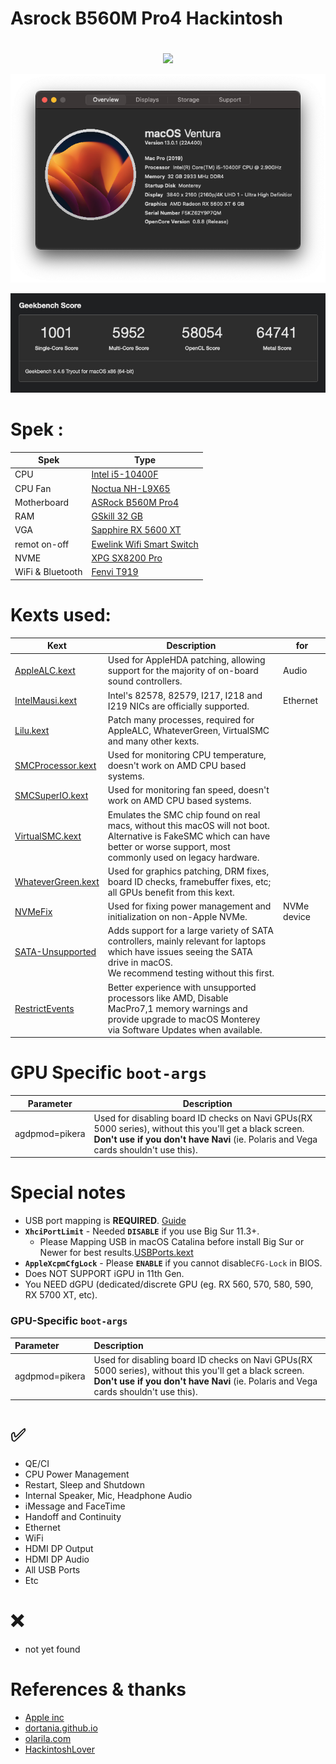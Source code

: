 # Asrock B560M Pro4 Hackintosh
#
<p align="center"><img src=https://www.asrock.com/mb/photo/B560M%20Pro4(M2).png></p>
<p align="center"><img src=img/cs1.png></p>
<p align="center"><img src=img/bm.jpg></p>

# Spek :
| Spek | Type  |
| -------------     | ------------------------------ |
| CPU               | [Intel i5-10400F](https://www.intel.com/content/www/us/en/products/sku/199278/intel-core-i510400f-processor-12m-cache-up-to-4-30-ghz/specifications.html) |
| CPU Fan           | [Noctua NH-L9X65](https://noctua.at/en/nh-l9x65) |
| Motherboard       | [ASRock B560M Pro4 ](https://www.asrock.com/mb/Intel/B560M%20Pro4/index.asp) |
| RAM               | [GSkill 32 GB](https://www.gskill.com/product/165/184/1536125673/F4-3000C14Q-32GVR-EOL) |
| VGA               | [Sapphire RX 5600 XT](https://www.sapphiretech.com/en/consumer/pulse-radeon-rx-5600-xt-6g-gddr6) |
| remot on-off      | [Ewelink Wifi Smart Switch](https://aliexpress.com/i/33042974681.html) |
| NVME              | [XPG SX8200 Pro](https://www.xpg.com/us/xpg/583) |
| WiFi & Bluetooth  | [Fenvi T919](https://www.fenvi.com/product_detail_16.html) |


# Kexts used:
<!--
- [AppleALC.kext](https://github.com/acidanthera/AppleALC)
- [IntelMausi.kext](https://github.com/acidanthera/IntelMausi)
- [Lilu.kext](https://github.com/acidanthera/Lilu)
- [RestrictEvents.kext](https://github.com/acidanthera/RestrictEvents)
- [SMCProcessor.kext](https://github.com/acidanthera/VirtualSMC)
- [SMCSuperIO.kext](https://github.com/acidanthera/VirtualSMC)
- [USBPorts.kext](https://github.com/USBToolBox/kext)
- [VirtualSMC.kext](https://github.com/acidanthera/VirtualSMC)
- [WhateverGreen.kext](https://github.com/acidanthera/WhateverGreen)
- [XHCI-unsupported.kext](https://github.com/johnlimabravo/XHCI-unsupported)
-->

Kext|Description|for
|--|--|--|
[AppleALC.kext](https://github.com/acidanthera/AppleALC/releases)|Used for AppleHDA patching, allowing support for the majority of on-board sound controllers.|Audio
[IntelMausi.kext](https://github.com/acidanthera/IntelMausi/releases)|Intel's 82578, 82579, I217, I218 and I219 NICs are officially supported.| Ethernet
[Lilu.kext](https://github.com/acidanthera/Lilu/releases)|Patch many processes, required for AppleALC, WhateverGreen, VirtualSMC and many other kexts.
[SMCProcessor.kext](https://github.com/acidanthera/VirtualSMC/releases)|Used for monitoring CPU temperature, doesn't work on AMD CPU based systems.
[SMCSuperIO.kext](https://github.com/acidanthera/VirtualSMC/releases)|Used for monitoring fan speed, doesn't work on AMD CPU based systems.
[VirtualSMC.kext](https://github.com/acidanthera/VirtualSMC/releases)|Emulates the SMC chip found on real macs, without this macOS will not boot.<br>Alternative is FakeSMC which can have better or worse support, most commonly used on legacy hardware.
[WhateverGreen.kext](https://github.com/acidanthera/WhateverGreen/releases)|Used for graphics patching, DRM fixes, board ID checks, framebuffer fixes, etc; all GPUs benefit from this kext.
[NVMeFix](https://github.com/acidanthera/NVMeFix/releases)|Used for fixing power management and initialization on non-Apple NVMe.|NVMe device
[SATA-Unsupported](https://github.com/khronokernel/Legacy-Kexts/blob/master/Injectors/Zip/SATA-unsupported.kext.zip)|Adds support for a large variety of SATA controllers, mainly relevant for laptops which have issues seeing the SATA drive in macOS.<br>We recommend testing without this first.
[RestrictEvents](https://github.com/acidanthera/RestrictEvents/releases)|Better experience with unsupported processors like AMD, Disable MacPro7,1 memory warnings and provide upgrade to macOS Monterey via Software Updates when available.

# GPU Specific `boot-args`
Parameter|Description
|--|--|
agdpmod=pikera|Used for disabling board ID checks on Navi GPUs(RX 5000 series), without this you'll get a black screen.<br>**Don't use if you don't have Navi** (ie. Polaris and Vega cards shouldn't use this).

# Special notes

- USB port mapping is **REQUIRED**. [Guide](https://dortania.github.io/OpenCore-Post-Install/usb/intel-mapping/intel.html)
- **`XhciPortLimit`** - Needed **`DISABLE`** if you use Big Sur 11.3+. 
	- Please Mapping USB in macOS Catalina before install Big Sur or Newer for best results.[USBPorts.kext](https://github.com/USBToolBox/kext)	
- **`AppleXcpmCfgLock`** - Please **`ENABLE`** if you cannot disable`CFG-Lock` in BIOS.
- Does NOT SUPPORT iGPU in 11th Gen.
- You NEED dGPU (dedicated/discrete GPU (eg. RX 560, 570, 580, 590, RX 5700 XT, etc).


### GPU-Specific `boot-args`
Parameter|Description
:----|:----
agdpmod=pikera|Used for disabling board ID checks on Navi GPUs(RX 5000 series), without this you'll get a black screen.<br>**Don't use if you don't have Navi** (ie. Polaris and Vega cards shouldn't use this).

# ✅
* QE/CI
* CPU Power Management
* Restart, Sleep and Shutdown
* Internal Speaker, Mic, Headphone Audio
* iMessage and FaceTime
* Handoff and Continuity
* Ethernet
* WiFi
* HDMI DP Output
* HDMI DP Audio
* All USB Ports
* Etc

# ❌
- not yet found


# References & thanks
- [Apple inc](https://www.apple.com/)<br>
- [dortania.github.io](https://dortania.github.io/OpenCore-Install-Guide/config.plist/comet-lake.html#starting-point)<br>
- [olarila.com](https://www.olarila.com/)<br>
- [HackintoshLover](https://t.me/HackintoshLover)<br>